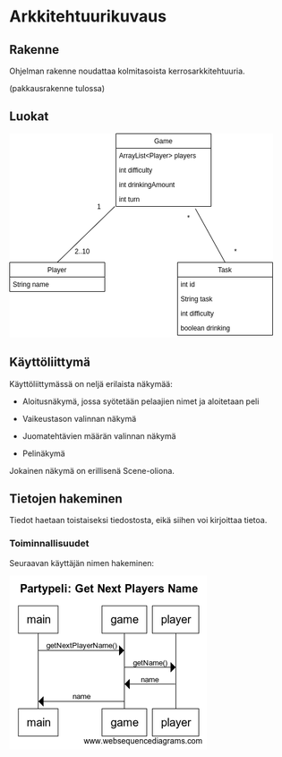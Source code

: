 # Arkkitehtuurikuvaus

## Rakenne

Ohjelman rakenne noudattaa kolmitasoista kerrosarkkitehtuuria.

(pakkausrakenne tulossa)

## Luokat

![alt text](https://github.com/ihqminna/PartyPeli/blob/master/Partypeli/partypeli.png)

## Käyttöliittymä

Käyttöliittymässä on neljä erilaista näkymää:

* Aloitusnäkymä, jossa syötetään pelaajien nimet ja aloitetaan peli

* Vaikeustason valinnan näkymä

* Juomatehtävien määrän valinnan näkymä

* Pelinäkymä

Jokainen näkymä on erillisenä Scene-oliona.

## Tietojen hakeminen

Tiedot haetaan toistaiseksi tiedostosta, eikä siihen voi kirjoittaa tietoa.

### Toiminnallisuudet

Seuraavan käyttäjän nimen hakeminen:

![alt text](https://github.com/ihqminna/PartyPeli/blob/master/Partypeli/getNextPlayersName.png)
